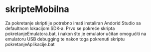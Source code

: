 # skripteMobilna

Za pokretanje skripti je potrebno imati instaliran Andorid Studio sa defaultnom lokacijom SDK-a.
Prvo se pokreće skripta pokretanjeEmulatora.bat, i nakon što je emulator učitan omogućiti na emulatoru USB debugging te nakon toga pokrenuti skriptu pokretanjeAplikacije.bat
